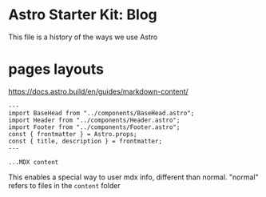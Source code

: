 # Astro Starter Kit: Blog

This file is a history of the ways we use Astro

# pages layouts

https://docs.astro.build/en/guides/markdown-content/

```
---
import BaseHead from "../components/BaseHead.astro";
import Header from "../components/Header.astro";
import Footer from "../components/Footer.astro";
const { frontmatter } = Astro.props;
const { title, description } = frontmatter;
---

...MDX content 

```

This enables a special way to user mdx info, different than normal. "normal" refers to files in the `content` folder